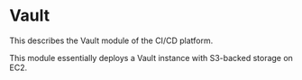 # Vault

This describes the Vault module of the CI/CD platform.

This module essentially deploys a Vault instance with S3-backed storage on EC2.
